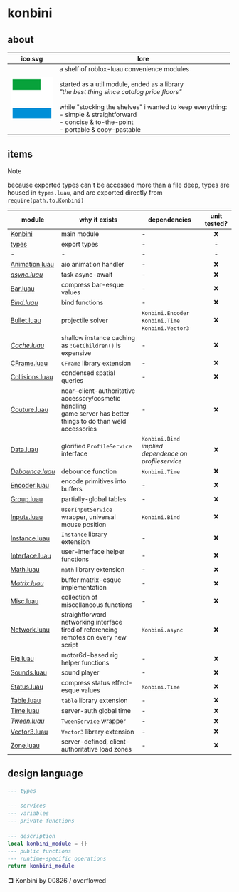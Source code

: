 # konbini

## about

|ico.svg|lore|
|-|-|
|<img src="./konbini-ico.svg" width="96"/>|a shelf of roblox-luau convenience modules<br><br>started as a util module, ended as a library<br>*"the best thing since catalog price floors"*<br><br>while "stocking the shelves" i wanted to keep everything:<br>- simple & straightforward<br>- concise & to-the-point<br>- portable & copy-pastable|

## items

> [!NOTE]
> because exported types can't be accessed more than a file deep, types are housed in `types.luau`, and are exported directly from `require(path.to.Konbini)`

|module|why it exists|dependencies|unit tested?|
|-|-|-|:-:|
|[Konbini](./Konbini/init.luau)|main module|-|❌|
|[types](./Konbini/types.luau)|export types|-|-|
|-|-|-|-|
|[Animation.luau](./Konbini/Animation/init.luau)|aio animation handler|-|❌|
|*[async.luau](./Konbini/async/init.luau)*|task async-await|-|❌|
|[Bar.luau](./Konbini/Bar/init.luau)|compress bar-esque values|-|❌|
|*[Bind.luau](./Konbini/Bind/init.luau)*|bind functions|-|❌|
|[Bullet.luau](./Konbini/Bullet/init.luau)|projectile solver|`Konbini.Encoder`<br>`Konbini.Time`<br>`Konbini.Vector3`|❌|
|*[Cache.luau](./Konbini/Cache/init.luau)*|shallow instance caching as `:GetChildren()` is expensive|-|❌|
|[CFrame.luau](./Konbini/CFrame/init.luau)|`CFrame` library extension|-|❌|
|[Collisions.luau](./Konbini/Collisions/init.luau)|condensed spatial queries|-|❌|
|[Couture.luau](./Konbini/Couture/init.luau)|near-client-authoritative accessory/cosmetic handling<br>game server has better things to do than weld accessories|-|❌|
|[Data.luau](./Konbini/Data/init.luau)|glorified `ProfileService` interface|`Konbini.Bind`<br>*implied dependence on profileservice*|❌|
|*[Debounce.luau](./Konbini/Debounce/init.luau)*|debounce function|`Konbini.Time`|❌|
|[Encoder.luau](./Konbini/Encoder/init.luau)|encode primitives into buffers|-|❌|
|[Group.luau](./Konbini/Group/init.luau)|partially-global tables|-|❌|
|[Inputs.luau](./Konbini/Inputs/init.luau)|`UserInputService` wrapper, universal mouse position|`Konbini.Bind`|❌|
|[Instance.luau](./Konbini/Instance/init.luau)|`Instance` library extension|-|❌|
|[Interface.luau](./Konbini/Interface/init.luau)|user-interface helper functions|-|❌|
|[Math.luau](./Konbini/Math/init.luau)|`math` library extension|-|❌|
|*[Matrix.luau](./Konbini/Matrix/init.luau)*|buffer matrix-esque implementation|-|❌|
|[Misc.luau](./Konbini/Misc/init.luau)|collection of miscellaneous functions|-|❌|
|[Network.luau](./Konbini/Network/init.luau)|straightforward networking interface<br>tired of referencing remotes on every new script|`Konbini.async`|❌|
|[Rig.luau](./Konbini/Rig/init.luau)|motor6d-based rig helper functions|-|❌|
|[Sounds.luau](./Konbini/Sounds/init.luau)|sound player|-|❌|
|[Status.luau](./Konbini/Status/init.luau)|compress status effect-esque values|`Konbini.Time`|❌|
|[Table.luau](./Konbini/Table/init.luau)|`table` library extension|-|❌|
|[Time.luau](./Konbini/Tween/init.luau)|server-auth global time|-|❌|
|*[Tween.luau](./Konbini/Tween/init.luau)*|`TweenService` wrapper|-|❌|
|[Vector3.luau](./Konbini/Vector3/init.luau)|`Vector3` library extension|-|❌|
|[Zone.luau](./Konbini/Zone/init.luau)|server-defined, client-authoritative load zones|-|❌|

## design language

```lua
--- types

--- services
--- variables
--- private functions

--- description
local konbini_module = {}
--- public functions
--- runtime-specific operations
return konbini_module
```

**コ** Konbini by 00826 / overflowed